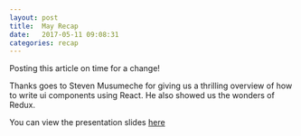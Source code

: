 ```yaml
---
layout: post
title:  May Recap
date:   2017-05-11 09:08:31
categories: recap
---
```

Posting this article on time for a change!

Thanks goes to Steven Musumeche for giving us a thrilling overview of how to write ui components using React. He also showed us the wonders of Redux.

You can view the presentation slides [here](https://drive.google.com/open?id=0B-RNxQ-0YQ48elRlZGhramppcms)
